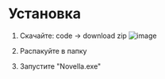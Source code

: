 # Установка
1. Скачайте: code -> download zip
![image](https://github.com/user-attachments/assets/1531f31c-f672-4cae-82e1-d8a97fcccf38)

2. Распакуйте в папку

3. Запустите "Novella.exe"
